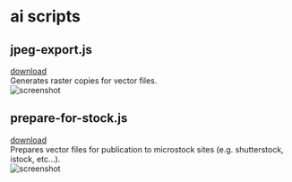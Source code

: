 # ai scripts

## jpeg-export.js
[download](https://raw.githubusercontent.com/shvendala/ai-scripts/master/scripts/jpeg-export.js)   
Generates raster copies for vector files.   
![screenshot](https://github.com/shvendala/ai-scripts/blob/master/assets/jpeg-export.png?raw=true)   

## prepare-for-stock.js
[download](https://raw.githubusercontent.com/shvendala/ai-scripts/master/scripts/prepare-for-stock.js)   
Prepares vector files for publication to microstock sites (e.g. shutterstock, istock, etc...).   
![screenshot](https://github.com/shvendala/ai-scripts/blob/master/assets/prepare-for-stock.jpg?raw=true)   
